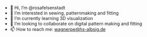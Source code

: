 - 👋 Hi, I’m @rosafelsenstadt
- 👀 I’m interested in sewing, patternmaking and fitting
- 🌱 I’m currently learning 3D visualization
- 💞️ I’m looking to collaborate on digital pattern making and fitting
- 📫 How to reach me: wagnerpe@hs-albsig.de

<!---
rosafelsenstadt/rosafelsenstadt is a ✨ special ✨ repository because its `README.md` (this file) appears on your GitHub profile.
You can click the Preview link to take a look at your changes.
--->
